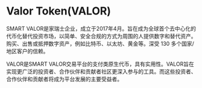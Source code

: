 # 

# Valor Token(VALOR)

SMART VALOR是家瑞士企业，成立于2017年4月。旨在成为全球首个去中心化的代币化替代投资市场，以简单、安全合规的方式为周围的人提供数字和替代资产。购买、出售或抵押数字资产，例如比特币、以太坊、黄金等。深受 130 多个国家/地区客户的信赖。

VALOR是SMART VALOR交易平台的支付类原生代币，具有实用性。VALOR旨在实现更广泛的投资者、合作伙伴和贡献者社区更深入参与的工具。而这些投资者、合作伙伴和贡献者将成为平台发展的主要受益者。

